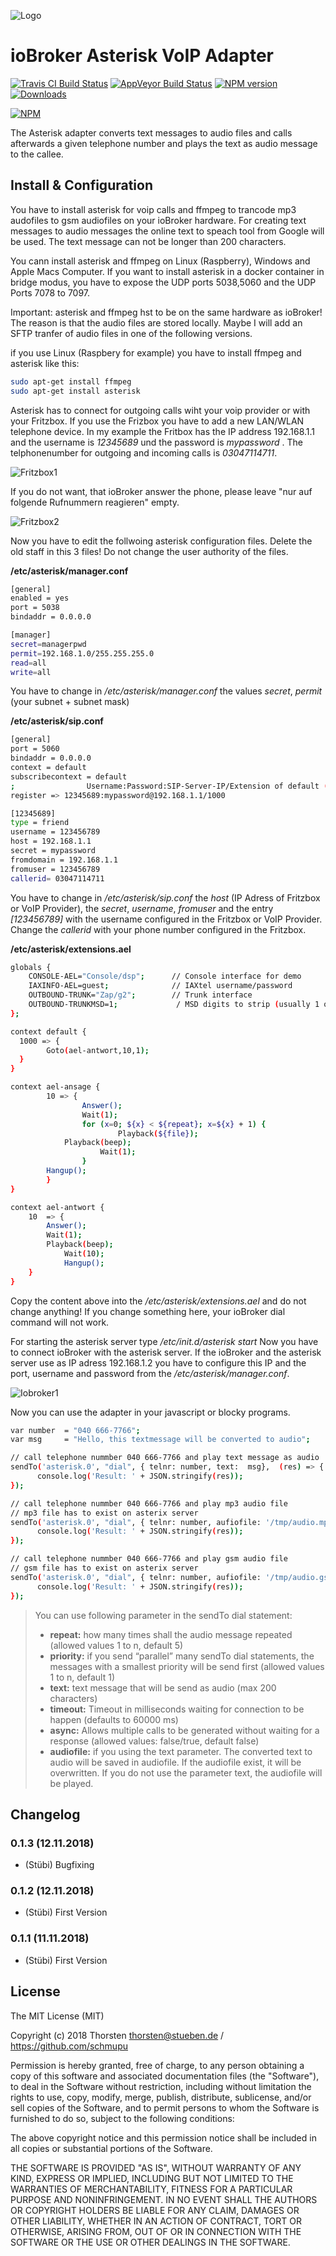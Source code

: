 ![Logo](admin/asterisk.png)

# ioBroker Asterisk VoIP Adapter


[![Travis CI Build Status](https://travis-ci.org/schmupu/ioBroker.asterisk.svg?branch=master)](https://travis-ci.org/schmupu/ioBroker.asterisk)
[![AppVeyor Build Status](https://ci.appveyor.com/api/projects/status/github/schmupu/ioBroker.asterisk?branch=master&svg=true)](https://ci.appveyor.com/project/schmupu/ioBroker-asterisk/)
[![NPM version](http://img.shields.io/npm/v/iobroker.asterisk.svg)](https://www.npmjs.com/package/iobroker.asterisk)
[![Downloads](https://img.shields.io/npm/dm/iobroker.asterisk.svg)](https://www.npmjs.com/package/iobroker.asterisk)

[![NPM](https://nodei.co/npm/iobroker.asterisk.png?downloads=true)](https://nodei.co/npm/iobroker.asterisk/)

The Asterisk adapter converts text messages to audio files and calls afterwards a given telephone number and plays the text as audio message to the callee.

## Install & Configuration

You have to install asterisk for voip calls and ffmpeg to trancode mp3 audofiles to gsm audiofiles on your ioBroker hardware. For creating text messages to audio messages the online text to speach tool from Google will be used. The text message can not be longer than 200 characters.

You cann install asterisk and ffmpeg on Linux (Raspberry), Windows and Apple Macs Computer. If you want to install asterisk in a docker container in bridge modus, you have to expose the UDP ports 5038,5060 and the UDP Ports 7078 to 7097. 

Important: asterisk and ffmpeg hst to be on the same hardware as ioBroker! The reason is that the audio files are stored locally. Maybe I will add an SFTP tranfer of audio files in one of the following versions.

if you use Linux (Raspbery for example) you have to install ffmpeg and asterisk like this: 

```sh
sudo apt-get install ffmpeg
sudo apt-get install asterisk
```

Asterisk has to connect for outgoing calls wiht your voip provider or with your Fritzbox. If you use the Frizbox you have to add a new LAN/WLAN telephone device. In my example the Fritbox has the IP address 192.168.1.1 and the username is *12345689* und the password is *mypassword* . The telphonenumber for outgoing and incoming calls is *03047114711*.

![Fritzbox1](admin/fritzbox1.png)

If you do not want, that ioBroker answer the phone, please leave "nur auf folgende Rufnummern reagieren" empty.

![Fritzbox2](admin/fritzbox2.png)

Now you have to edit the follwoing asterisk configuration files. Delete the old staff in this 3 files! Do not change the user authority of the files.
 
**/etc/asterisk/manager.conf**
```sh
[general]
enabled = yes
port = 5038
bindaddr = 0.0.0.0

[manager]
secret=managerpwd
permit=192.168.1.0/255.255.255.0
read=all
write=all
```
You have to change in */etc/asterisk/manager.conf* the values *secret*, *permit* (your subnet + subnet mask)


**/etc/asterisk/sip.conf**
```sh
[general]
port = 5060
bindaddr = 0.0.0.0
context = default
subscribecontext = default
;                Username:Password:SIP-Server-IP/Extension of default (subscribecontext)
register => 12345689:mypassword@192.168.1.1/1000

[12345689]
type = friend
username = 123456789
host = 192.168.1.1
secret = mypassword
fromdomain = 192.168.1.1
fromuser = 123456789
callerid= 03047114711
```
You have to change in */etc/asterisk/sip.conf* the *host* (IP Adress of Fritzbox or VoIP Provider), the *secret*, *username*, *fromuser* and the entry *[123456789]* with the username configured in the Fritzbox or VoIP Provider. Change the *callerid* with your phone number configured in the Fritzbox.


**/etc/asterisk/extensions.ael**
```sh
globals {
	CONSOLE-AEL="Console/dsp"; 		// Console interface for demo
	IAXINFO-AEL=guest;				// IAXtel username/password
	OUTBOUND-TRUNK="Zap/g2";		// Trunk interface
	OUTBOUND-TRUNKMSD=1;			 / MSD digits to strip (usually 1 or 0)
};

context default {
  1000 => {
        Goto(ael-antwort,10,1);
  }
}

context ael-ansage {
        10 => {
                Answer();
                Wait(1);
                for (x=0; ${x} < ${repeat}; x=${x} + 1) {
                        Playback(${file});
			Playback(beep);
                	Wait(1);
                }
		Hangup();
        }
}

context ael-antwort {
	10  => {
		Answer();
		Wait(1);
		Playback(beep);
    		Wait(10);
    		Hangup();
	}
}
```
Copy the content above into the */etc/asterisk/extensions.ael* and do not change anything! If you change something here, your ioBroker dial command will not work.


For starting the asterisk server type */etc/init.d/asterisk start*
Now you have to connect ioBroker with the asterisk server. If the ioBroker and the asterisk server use as IP adress 192.168.1.2 you have to configure this IP and the port, username and password from the */etc/asterisk/manager.conf*.

![Iobroker1](admin/iobroker1.png)

Now you can use the adapter in your javascript or blocky programs.

```sh
var number  = "040 666-7766";
var msg     = "Hello, this textmessage will be converted to audio"; 

// call telephone nummber 040 666-7766 and play text message as audio
sendTo('asterisk.0', "dial", { telnr: number, text:  msg},  (res) => {
      console.log('Result: ' + JSON.stringify(res));
});  

// call telephone nummber 040 666-7766 and play mp3 audio file
// mp3 file has to exist on asterix server
sendTo('asterisk.0', "dial", { telnr: number, aufiofile: '/tmp/audio.mp3'},  (res) => {
      console.log('Result: ' + JSON.stringify(res));
});  

// call telephone nummber 040 666-7766 and play gsm audio file 
// gsm file has to exist on asterix server
sendTo('asterisk.0', "dial", { telnr: number, aufiofile: '/tmp/audio.gsm'},  (res) => {
      console.log('Result: ' + JSON.stringify(res));
});  
```

> You can use following parameter in the sendTo dial statement:
> - **repeat:** how many times shall the audio message repeated (allowed values 1 to n, default 5)
> - **priority:** if you send “parallel” many sendTo dial  statements, the messages with a smallest priority will be send first (allowed values 1 to n, default 1)
> - **text:** text message that will be send as audio (max 200 characters) 
> - **timeout:** Timeout in milliseconds waiting for connection to be happen (defaults to 60000 ms)
> - **async:** Allows multiple calls to be generated without waiting for a response (allowed values: false/true, default false)
> - **audiofile:** if you using the text parameter. The converted text to audio will be saved in  audiofile. If the audiofile exist, it will be overwritten. If you do not use the parameter text, the audiofile will be played. 


## Changelog

### 0.1.3 (12.11.2018)
* (Stübi) Bugfixing

### 0.1.2 (12.11.2018)
* (Stübi) First Version

### 0.1.1 (11.11.2018)
* (Stübi) First Version


## License
The MIT License (MIT)

Copyright (c) 2018 Thorsten <thorsten@stueben.de> / <https://github.com/schmupu>

Permission is hereby granted, free of charge, to any person obtaining a copy
of this software and associated documentation files (the "Software"), to deal
in the Software without restriction, including without limitation the rights
to use, copy, modify, merge, publish, distribute, sublicense, and/or sell
copies of the Software, and to permit persons to whom the Software is
furnished to do so, subject to the following conditions:

The above copyright notice and this permission notice shall be included in
all copies or substantial portions of the Software.

THE SOFTWARE IS PROVIDED "AS IS", WITHOUT WARRANTY OF ANY KIND, EXPRESS OR
IMPLIED, INCLUDING BUT NOT LIMITED TO THE WARRANTIES OF MERCHANTABILITY,
FITNESS FOR A PARTICULAR PURPOSE AND NONINFRINGEMENT. IN NO EVENT SHALL THE
AUTHORS OR COPYRIGHT HOLDERS BE LIABLE FOR ANY CLAIM, DAMAGES OR OTHER
LIABILITY, WHETHER IN AN ACTION OF CONTRACT, TORT OR OTHERWISE, ARISING FROM,
OUT OF OR IN CONNECTION WITH THE SOFTWARE OR THE USE OR OTHER DEALINGS IN
THE SOFTWARE.
